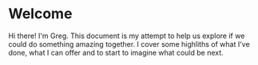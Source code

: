 # Welcome

Hi there! I'm Greg. This document is my attempt to help us explore if we could do something amazing together. I cover some highliths of what I've done, what I can offer and to start to imagine what could be next.